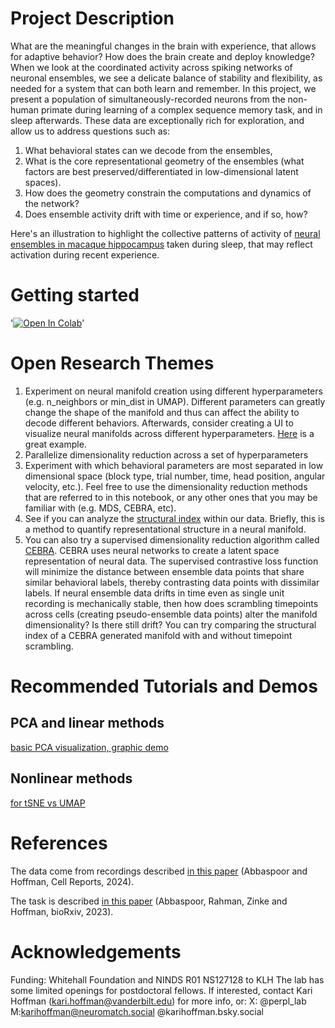 # Project Description
What are the meaningful changes in the brain with experience, that allows for adaptive behavior? How does the brain create and deploy knowledge? When we look at the coordinated activity across spiking networks of neuronal ensembles, we see a delicate balance of stability and flexibility, as needed for a system that can both learn and remember. In this project, we present a population of simultaneously-recorded neurons from the non-human primate during learning of a complex sequence memory task, and in sleep afterwards. These data are exceptionally rich for exploration, and allow us to address questions such as: 
  1. What behavioral states can we decode from the ensembles,
  2. What is the core representational geometry of the ensembles (what factors are best preserved/differentiated in low-dimensional latent spaces).
  3. How does the geometry constrain the computations and dynamics of the network?
  4. Does ensemble activity drift with time or experience, and if so, how?

Here's an illustration to highlight the collective patterns of activity of [neural ensembles in macaque hippocampus](https://www.youtube.com/watch?v=PVLZRPLcwW4) taken during sleep, that may reflect activation during recent experience. 


# Getting started 

'<a target="_blank" href="https://colab.research.google.com/github/hoffman-lab/Ensemble-Representational-Space/blob/main/manifold_learning.ipynb"><img src="https://colab.research.google.com/assets/colab-badge.svg" alt="Open In Colab"/></a>'

# Open Research Themes 
1. Experiment on neural manifold creation using different hyperparameters (e.g. n_neighbors or min_dist in UMAP). Different parameters can greatly change the shape of the manifold and thus can affect the ability to decode different behaviors. Afterwards, consider creating a UI to visualize neural manifolds across different hyperparameters. [Here](https://pair-code.github.io/understanding-umap/) is a great example.
2. Parallelize dimensionality reduction across a set of hyperparameters
3. Experiment with which behavioral parameters are most separated in low dimensional space (block type, trial number, time, head position, angular velocity, etc.). Feel free to use the dimensionality reduction methods that are referred to in this notebook, or any other ones that you may be familiar with (e.g. MDS, CEBRA, etc). 
4. See if you can analyze the [structural index](https://github.com/PridaLab/structure_index) within our data. Briefly, this is a method to quantify representational structure in a neural manifold. 
5. You can also try a supervised dimensionality reduction algorithm called [CEBRA](https://cebra.ai/docs/index.html). CEBRA uses neural networks to create a latent space representation of neural data. The supervised contrastive loss function will minimize the distance between ensemble data points that share similar behavioral labels, thereby contrasting data points with dissimilar labels. If neural ensemble data drifts in time even as single unit recording is mechanically stable, then how does scrambling timepoints across cells (creating pseudo-ensemble data points) alter the manifold dimensionality? Is there still drift? You can try comparing the structural index of a CEBRA generated manifold with and without timepoint scrambling. 

# Recommended Tutorials and Demos
## PCA and linear methods
[basic PCA visualization, graphic demo](https://setosa.io/ev/principal-component-analysis/)
## Nonlinear methods
[for tSNE vs UMAP](https://pair-code.github.io/understanding-umap/)


# References
The data come from recordings described [in this paper](https://doi.org/10.1016/j.celrep.2024.114519) (Abbaspoor and Hoffman, Cell Reports, 2024).

The task is described [in this paper](https://www.biorxiv.org/content/10.1101/2023.12.11.571113v1) (Abbaspoor, Rahman, Zinke and Hoffman, bioRxiv, 2023).

# Acknowledgements 
Funding: Whitehall Foundation and NINDS R01 NS127128 to KLH
The lab has some limited openings for postdoctoral fellows. If interested, contact Kari Hoffman (kari.hoffman@vanderbilt.edu) for more info, or:
X: @perpl_lab
M:karihoffman@neuromatch.social
@karihoffman.bsky.social
